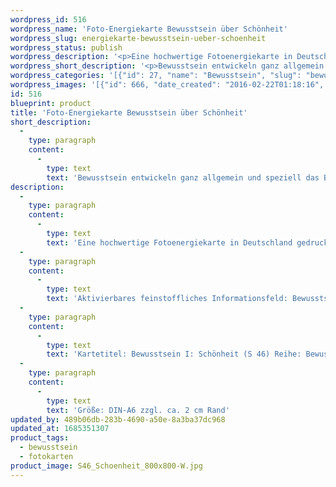 ```yaml
---
wordpress_id: 516
wordpress_name: 'Foto-Energiekarte Bewusstsein über Schönheit'
wordpress_slug: energiekarte-bewusstsein-ueber-schoenheit
wordpress_status: publish
wordpress_description: '<p>Eine hochwertige Fotoenergiekarte in Deutschland gedruckt und in Handarbeit laminiert.  Sie ist in Postkartengröße (DIN-A6) gut zu transportieren und kann auch auf den Körper aufgelegt werden.</p><p>Aktivierbares feinstoffliches Informationsfeld: Bewusstsein - Schönheitsbewusstsein - Entwicklung - "Schwingungserhöhung" - Feinstofflichkeit erfahren: Entwicklung des eigenen Bewusstsein allgemein und speziell für das Erkennen von Schönheit im engen und im weiten Verständnis. Entwicklung der Fähigkeit zur Wahrnehmung und zur Lenkung feinstofflicher Energien.</p><p>Kartetitel: Bewusstsein I: Schönheit (S 46) Reihe: Bewusstsein.</p><p>Größe: DIN-A6 zzgl. ca. 2 cm Rand<br />Andere Formate sind individuell für Sie innerhalb weniger Tage herstellbar. Bitte kontaktieren Sie uns hierfür unter <a href="mailto:info@elvedenverlag.de">info@elvedenverlag.de</a>.</p><p><a href="https://my.feenbaum.de/anwendung-energiebilder-foto-laminiert/">Anwendungshinweise</a></p>'
wordpress_short_description: '<p>Bewusstsein entwickeln ganz allgemein und speziell das Bewusstsein über Schönheit</p>'
wordpress_categories: '[{"id": 27, "name": "Bewusstsein", "slug": "bewusstsein"}, {"id": 23, "name": "Fotokarten", "slug": "fotokarten"}]'
wordpress_images: '[{"id": 666, "date_created": "2016-02-22T01:18:16", "date_created_gmt": "2016-02-21T23:18:16", "date_modified": "2016-02-22T01:18:16", "date_modified_gmt": "2016-02-21T23:18:16", "src": "https://my.feenbaum.de/wp-content/uploads/2016/02/S46_Schoenheit_800x800-W.jpg", "name": "S46_Schoenheit_800x800-W", "alt": ""}]'
id: 516
blueprint: product
title: 'Foto-Energiekarte Bewusstsein über Schönheit'
short_description:
  -
    type: paragraph
    content:
      -
        type: text
        text: 'Bewusstsein entwickeln ganz allgemein und speziell das Bewusstsein über Schönheit'
description:
  -
    type: paragraph
    content:
      -
        type: text
        text: 'Eine hochwertige Fotoenergiekarte in Deutschland gedruckt und in Handarbeit laminiert.  Sie ist in Postkartengröße (DIN-A6) gut zu transportieren und kann auch auf den Körper aufgelegt werden.'
  -
    type: paragraph
    content:
      -
        type: text
        text: 'Aktivierbares feinstoffliches Informationsfeld: Bewusstsein - Schönheitsbewusstsein - Entwicklung - "Schwingungserhöhung" - Feinstofflichkeit erfahren: Entwicklung des eigenen Bewusstsein allgemein und speziell für das Erkennen von Schönheit im engen und im weiten Verständnis. Entwicklung der Fähigkeit zur Wahrnehmung und zur Lenkung feinstofflicher Energien.'
  -
    type: paragraph
    content:
      -
        type: text
        text: 'Kartetitel: Bewusstsein I: Schönheit (S 46) Reihe: Bewusstsein.'
  -
    type: paragraph
    content:
      -
        type: text
        text: 'Größe: DIN-A6 zzgl. ca. 2 cm Rand'
updated_by: 489b06db-283b-4690-a50e-8a3ba37dc968
updated_at: 1685351307
product_tags:
  - bewusstsein
  - fotokarten
product_image: S46_Schoenheit_800x800-W.jpg
---
```

